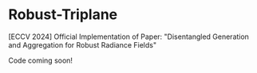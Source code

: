 # Robust-Triplane
[ECCV 2024] Official Implementation of Paper: "Disentangled Generation and Aggregation for Robust Radiance Fields"

Code coming soon!
